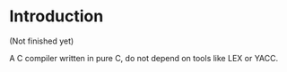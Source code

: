 # Introduction

(Not finished yet)

A C compiler written in pure C, do not depend on tools like LEX or YACC.

